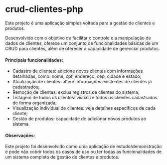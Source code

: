 # crud-clientes-php

Este projeto é uma aplicação simples voltada para a gestão de clientes e produtos. 

Desenvolvido com o objetivo de facilitar o controle e a manipulação de dados de clientes, oferece um conjunto de funcionalidades básicas de um CRUD para clientes, além de oferecer a capacidade de gerenciar produtos.

#### Principais funcionalidades:

- Cadastro de clientes: adicione novos clientes com informações detalhadas, como: nome, cpf, endereço, cep, cidade e estado;
- Atualização de clientes: altere informações existentes de clientes já cadastrados;
- Remoção de clientes: exclua registros de clientes do sistema;
- Listagem de todos os clientes: visualize todos os clientes cadastrados de forma organizada;
- Visualização individual de clientes: veja detalhes específicos de cada cliente;
- Gestão de produtos: capacidade de adicionar novos produtos ao sistema.

#### Observações:

Este projeto foi desenvolvido como uma aplicação de estudo/demonstração e pode não cobrir todos os casos de uso ou ter todas as funcionalidades de um sistema completo de gestão de clientes e produtos.
